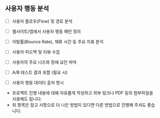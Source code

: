 ## **사용자 행동 분석**  

- [ ] 사용자 플로우(Flow) 및 경로 분석  
- [ ] 웹사이트/앱에서 사용자 행동 패턴 정의  
- [ ] 이탈률(Bounce Rate), 체류 시간 등 주요 지표 분석  
- [ ] 사용자 피드백 및 리뷰 수집  
- [ ] 사용자의 주요 니즈와 장애 요인 파악  
- [ ] A/B 테스트 결과 포함 (필요 시)  
- [ ] 사용자 행동 데이터 출처 명시


* 프로젝트 진행 내용에 대해 자유롭게 작성하고 외부 링크나 PDF 등의 첨부파일을 사용해도 됩니다.
* 위 항목은 참고 사항으로 더 나은 방법이 있다면 다른 방법으로 진행해 주셔도 좋습니다.